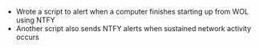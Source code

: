 - Wrote a script to alert when a computer finishes starting up from WOL using NTFY
- Another script also sends NTFY alerts when sustained network activity occurs